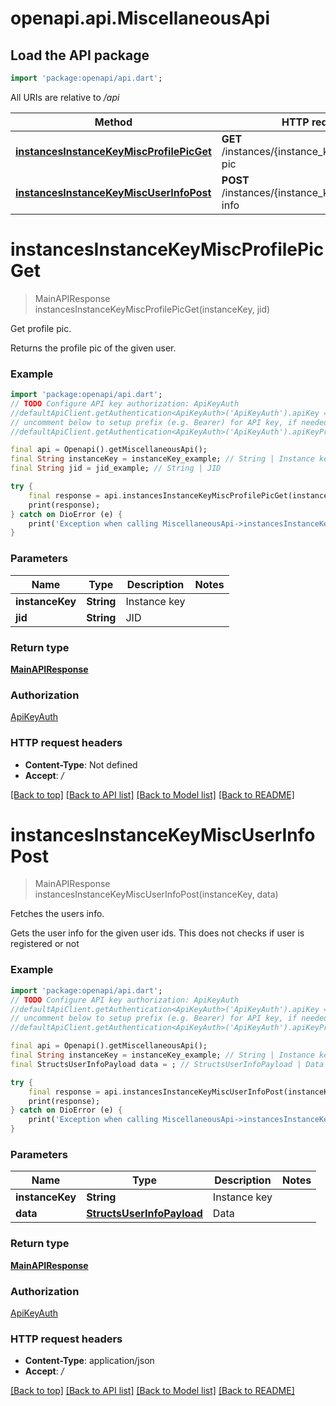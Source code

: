 # openapi.api.MiscellaneousApi

## Load the API package
```dart
import 'package:openapi/api.dart';
```

All URIs are relative to */api*

Method | HTTP request | Description
------------- | ------------- | -------------
[**instancesInstanceKeyMiscProfilePicGet**](MiscellaneousApi.md#instancesinstancekeymiscprofilepicget) | **GET** /instances/{instance_key}/misc/profile-pic | Get profile pic.
[**instancesInstanceKeyMiscUserInfoPost**](MiscellaneousApi.md#instancesinstancekeymiscuserinfopost) | **POST** /instances/{instance_key}/misc/user-info | Fetches the users info.


# **instancesInstanceKeyMiscProfilePicGet**
> MainAPIResponse instancesInstanceKeyMiscProfilePicGet(instanceKey, jid)

Get profile pic.

Returns the profile pic of the given user.

### Example
```dart
import 'package:openapi/api.dart';
// TODO Configure API key authorization: ApiKeyAuth
//defaultApiClient.getAuthentication<ApiKeyAuth>('ApiKeyAuth').apiKey = 'YOUR_API_KEY';
// uncomment below to setup prefix (e.g. Bearer) for API key, if needed
//defaultApiClient.getAuthentication<ApiKeyAuth>('ApiKeyAuth').apiKeyPrefix = 'Bearer';

final api = Openapi().getMiscellaneousApi();
final String instanceKey = instanceKey_example; // String | Instance key
final String jid = jid_example; // String | JID

try {
    final response = api.instancesInstanceKeyMiscProfilePicGet(instanceKey, jid);
    print(response);
} catch on DioError (e) {
    print('Exception when calling MiscellaneousApi->instancesInstanceKeyMiscProfilePicGet: $e\n');
}
```

### Parameters

Name | Type | Description  | Notes
------------- | ------------- | ------------- | -------------
 **instanceKey** | **String**| Instance key | 
 **jid** | **String**| JID | 

### Return type

[**MainAPIResponse**](MainAPIResponse.md)

### Authorization

[ApiKeyAuth](../README.md#ApiKeyAuth)

### HTTP request headers

 - **Content-Type**: Not defined
 - **Accept**: */*

[[Back to top]](#) [[Back to API list]](../README.md#documentation-for-api-endpoints) [[Back to Model list]](../README.md#documentation-for-models) [[Back to README]](../README.md)

# **instancesInstanceKeyMiscUserInfoPost**
> MainAPIResponse instancesInstanceKeyMiscUserInfoPost(instanceKey, data)

Fetches the users info.

Gets the user info for the given user ids. This does not checks if user is registered or not

### Example
```dart
import 'package:openapi/api.dart';
// TODO Configure API key authorization: ApiKeyAuth
//defaultApiClient.getAuthentication<ApiKeyAuth>('ApiKeyAuth').apiKey = 'YOUR_API_KEY';
// uncomment below to setup prefix (e.g. Bearer) for API key, if needed
//defaultApiClient.getAuthentication<ApiKeyAuth>('ApiKeyAuth').apiKeyPrefix = 'Bearer';

final api = Openapi().getMiscellaneousApi();
final String instanceKey = instanceKey_example; // String | Instance key
final StructsUserInfoPayload data = ; // StructsUserInfoPayload | Data

try {
    final response = api.instancesInstanceKeyMiscUserInfoPost(instanceKey, data);
    print(response);
} catch on DioError (e) {
    print('Exception when calling MiscellaneousApi->instancesInstanceKeyMiscUserInfoPost: $e\n');
}
```

### Parameters

Name | Type | Description  | Notes
------------- | ------------- | ------------- | -------------
 **instanceKey** | **String**| Instance key | 
 **data** | [**StructsUserInfoPayload**](StructsUserInfoPayload.md)| Data | 

### Return type

[**MainAPIResponse**](MainAPIResponse.md)

### Authorization

[ApiKeyAuth](../README.md#ApiKeyAuth)

### HTTP request headers

 - **Content-Type**: application/json
 - **Accept**: */*

[[Back to top]](#) [[Back to API list]](../README.md#documentation-for-api-endpoints) [[Back to Model list]](../README.md#documentation-for-models) [[Back to README]](../README.md)

